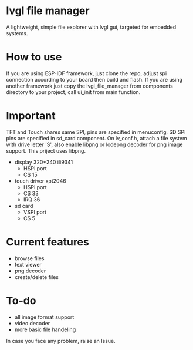 # lvgl file manager
A lightweight, simple file explorer with lvgl gui, targeted for embedded systems.
# How to use
If you are using ESP-IDF framework, just clone the repo, adjust spi connection according to your board then build and flash.
If you are using another framework just copy the lvgl_file_manager from components directory to ypur project, call ui_init from main function.
# Important
TFT and Touch shares same SPI, pins are specified in menuconfig, SD SPI pins are specified in sd_card component. On lv_conf.h, attach a file system with drive letter 'S', also enable libpng or lodepng decoder for png image support. This priject uses libpng.
- display 320*240 ili9341
    - HSPI port
    - CS 15
- touch driver xpt2046
  - HSPI port
  - CS 33
  - IRQ 36
- sd card
  - VSPI port
  - CS 5
# Current features
- browse files
- text viewer
- png decoder
- create/delete files
# To-do
- all image format support
- video decoder
- more basic file handeling

In case you face any problem, raise an Issue.

